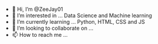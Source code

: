 - 👋 Hi, I’m @ZeeJay01
- 👀 I’m interested in ... Data Science and Machine learning 
- 🌱 I’m currently learning ... Python, HTML, CSS and JS
- 💞️ I’m looking to collaborate on ...
- 📫 How to reach me ...

<!---
ZeeJay01/ZeeJay01 is a ✨ special ✨ repository because its `README.md` (this file) appears on your GitHub profile.
You can click the Preview link to take a look at your changes.
--->
